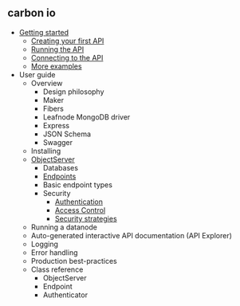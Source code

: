 carbon io
----------

* [Getting started](doc/GettingStarted.md)
  * [Creating your first API](doc/GettingStarted.md#creating-the-api)
  * [Running the API](doc/doc/GettingStarted.md#running-the-api)
  * [Connecting to the API](doc/GettingStarted.md#connecting-to-the-api)
  * [More examples](doc/GettingStarted.md#more-examples)
* User guide
  * Overview
    * Design philosophy 
    * Maker
    * Fibers
    * Leafnode MongoDB driver
    * Express
    * JSON Schema
    * Swagger
  * Installing 
  * [ObjectServer](doc/classes/ObjectServer.md)
    * Databases
    * [Endpoints](doc/classes/Endpoint.md)
    * Basic endpoint types
    * Security
      * [Authentication](doc/Authentication.md)
      * [Access Control](doc/AccessControl.md)
      * [Security strategies](doc/SecurityStrategies.md)
  * Running a datanode
  * Auto-generated interactive API documentation (API Explorer)
  * Logging
  * Error handling
  * Production best-practices
  * Class reference
    * ObjectServer
    * Endpoint
    * Authenticator

